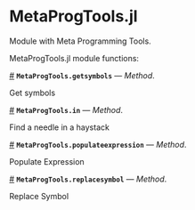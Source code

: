 
<a id='MetaProgTools.jl'></a>

<a id='MetaProgTools.jl-1'></a>

# MetaProgTools.jl


Module with Meta Programming Tools.


MetaProgTools.jl module functions:

<a id='MetaProgTools.getsymbols-Tuple{Number}' href='#MetaProgTools.getsymbols-Tuple{Number}'>#</a>
**`MetaProgTools.getsymbols`** &mdash; *Method*.



Get symbols

<a id='MetaProgTools.in-Tuple{Any, Expr}' href='#MetaProgTools.in-Tuple{Any, Expr}'>#</a>
**`MetaProgTools.in`** &mdash; *Method*.



Find a needle in a haystack

<a id='MetaProgTools.populateexpression-Tuple{Symbol, AbstractDict}' href='#MetaProgTools.populateexpression-Tuple{Symbol, AbstractDict}'>#</a>
**`MetaProgTools.populateexpression`** &mdash; *Method*.



Populate Expression

<a id='MetaProgTools.replacesymbol-Tuple{Symbol, Symbol, Any}' href='#MetaProgTools.replacesymbol-Tuple{Symbol, Symbol, Any}'>#</a>
**`MetaProgTools.replacesymbol`** &mdash; *Method*.



Replace Symbol


